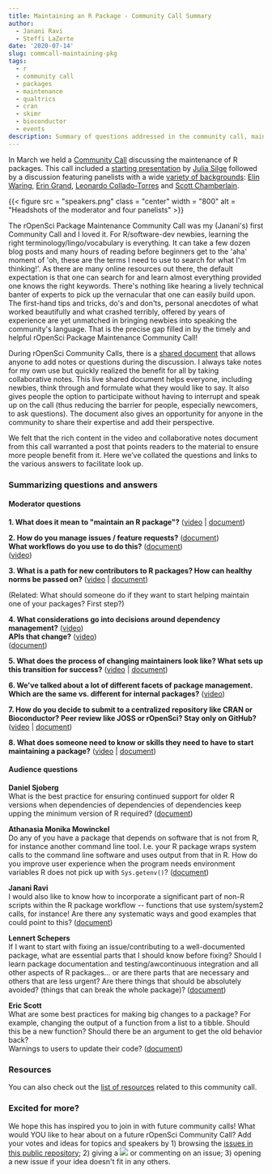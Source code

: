 ```yaml
---
title: Maintaining an R Package - Community Call Summary
author:
  - Janani Ravi
  - Steffi LaZerte
date: '2020-07-14'
slug: commcall-maintaining-pkg
tags:
  - r
  - community call
  - packages
  - maintenance
  - qualtrics
  - cran
  - skimr
  - bioconductor
  - events
description: Summary of questions addressed in the community call, maintaining R packages
---
```


In March we held a [Community Call](/commcalls/2020-03-18/) discussing the maintenance of R packages. 
This call included a [starting presentation](https://speakerdeck.com/juliasilge/maintaining-an-r-package) by [Julia Silge](/author/julia-silge/) followed by a discussion featuring panelists with a wide [variety of backgrounds](/blog/2020/03/04/commcall-mar2020/#speakers): [Elin Waring](/author/elin-waring), [Erin Grand](/author/erin-grand), [Leonardo Collado-Torres](/author/leonardo-collado-torres) and [Scott Chamberlain](/author/scott-chamberlain).  

{{< figure src = "speakers.png" class = "center" width = "800" alt = "Headshots of the moderator and four panelists" >}}

The rOpenSci Package Maintenance Community Call was my (Janani's) first Community Call and I loved it. 
For R/software-dev newbies, learning the right terminology/lingo/vocabulary is everything. 
It can take a few dozen blog posts and many hours of reading before beginners get to the 'aha' moment of 'oh, these are the terms I need to use to search for what I'm thinking!'. 
As there are many online resources out there, the default expectation is that one can search for and learn almost everything provided one knows the right keywords. 
There's nothing like hearing a lively technical banter of experts to pick up the vernacular that one can easily build upon. 
The first-hand tips and tricks, do's and don'ts, personal anecdotes of what worked beautifully and what crashed terribly, offered by years of experience are yet unmatched in bringing newbies into speaking the community's language. 
That is the precise gap filled in by the timely and helpful rOpenSci Package Maintenance Community Call!

During rOpenSci Community Calls, there is a [shared document](https://docs.google.com/document/d/1KvuVNU4ICE_FHvJMAfKns_pZnOt_1cgJ4wokxGGuDaE/) that allows anyone to add notes or questions during the discussion. 
I always take notes for my own use but quickly realized the benefit for all by taking collaborative notes.
This live shared document helps everyone, including newbies, think through and formulate what they would like to say. 
It also gives people the option to participate without having to interrupt and speak up on the call (thus reducing the barrier for people, especially newcomers, to ask questions). 
The document also gives an opportunity for anyone in the community to share their expertise and add their perspective. 

We felt that the rich content in the video and collaborative notes document from this call warranted a post that points readers to the material to ensure more people benefit from it. Here we’ve collated the questions and links to the various answers to facilitate look up.

### Summarizing questions and answers

#### Moderator questions

**1. What does it mean to  "maintain an R package"?**
([video](https://vimeo.com/399048757#t=17m01s) | [document](https://docs.google.com/document/d/1KvuVNU4ICE_FHvJMAfKns_pZnOt_1cgJ4wokxGGuDaE/edit#heading=h.w8lncwza4rft))

**2. How do you manage issues / feature requests?** ([document](https://docs.google.com/document/d/1KvuVNU4ICE_FHvJMAfKns_pZnOt_1cgJ4wokxGGuDaE/edit#heading=h.89gqj51qdulg))  
**What workflows do you use to do this?** ([document](https://docs.google.com/document/d/1KvuVNU4ICE_FHvJMAfKns_pZnOt_1cgJ4wokxGGuDaE/edit#heading=h.ccqqertq2gox))  
([video](https://vimeo.com/399048757#t=22m04s))

**3. What is a path for new contributors to R packages? How can healthy norms be passed on?**
([video](https://vimeo.com/399048757#t=30m25s) | [document](https://docs.google.com/document/d/1KvuVNU4ICE_FHvJMAfKns_pZnOt_1cgJ4wokxGGuDaE/edit#heading=h.iasdrvr3cnko))

(Related: What should someone do if they want to start helping maintain one of your packages? First step?)


**4. What considerations go into decisions around dependency management?** ([video](https://vimeo.com/399048757#t=33m37s))  
**APIs that change?** ([video](https://vimeo.com/399048757#t=35m45s))    
([document](https://docs.google.com/document/d/1KvuVNU4ICE_FHvJMAfKns_pZnOt_1cgJ4wokxGGuDaE/edit#heading=h.g0dhr5i6flm3))

<!-- **5. What do you consider when other packages depend on your work?** -->
<!-- - [Link to video](https://vimeo.com/399048757#t=) -->
<!-- - [Link to document](https://docs.google.com/document/d/1KvuVNU4ICE_FHvJMAfKns_pZnOt_1cgJ4wokxGGuDaE/edit#heading=h.w8lncwza4rft) -->

**5. What does the process of changing maintainers look like? What sets up this transition for success?**
([video](https://vimeo.com/399048757#t=38m27s) | [document](https://docs.google.com/document/d/1KvuVNU4ICE_FHvJMAfKns_pZnOt_1cgJ4wokxGGuDaE/edit#heading=h.6624x8niikrz))

**6. We've talked about a lot of different facets of package management. Which are the same vs. different for internal packages?** 
([video](https://vimeo.com/399048757#t=41m09s))

**7. How do you decide to submit to a centralized repository like CRAN or Bioconductor? Peer review like JOSS or rOpenSci? Stay only on GitHub?** 
([video](https://vimeo.com/399048757#t=42m43s) | [document](https://docs.google.com/document/d/1KvuVNU4ICE_FHvJMAfKns_pZnOt_1cgJ4wokxGGuDaE/edit#heading=h.ebytpo161oow))

**8. What does someone need to know or skills they need to have to start maintaining a package?**
([video](https://vimeo.com/399048757#t=48m01s) | [document](https://docs.google.com/document/d/1KvuVNU4ICE_FHvJMAfKns_pZnOt_1cgJ4wokxGGuDaE/edit#heading=h.uao03hoinrd0))


#### Audience questions

**Daniel Sjoberg**  
What is the best practice for ensuring continued support for older R versions when dependencies of dependencies of dependencies keep upping the minimum version of R required?
([document](https://docs.google.com/document/d/1KvuVNU4ICE_FHvJMAfKns_pZnOt_1cgJ4wokxGGuDaE/edit#heading=h.u6de4rghsnnj))


**Athanasia Monika Mowinckel**  
Do any of you have a package that depends on software that is not from R, for instance another command line tool. 
I.e. your R package wraps system calls to the command line software and uses output from that in R. 
How do you improve user experience when the program needs environment variables R does not pick up with `Sys.getenv()`?
([document](https://docs.google.com/document/d/1KvuVNU4ICE_FHvJMAfKns_pZnOt_1cgJ4wokxGGuDaE/edit#heading=h.5mz42hvitrpf))

**Janani Ravi**  
I would also like to know how to incorporate a significant part of non-R scripts within the R package workflow -- functions that use system/system2 calls, for instance! 
Are there any systematic ways and good examples that could point to this?
([document](https://docs.google.com/document/d/1KvuVNU4ICE_FHvJMAfKns_pZnOt_1cgJ4wokxGGuDaE/edit#heading=h.zgb6oefaddub))


**Lennert Schepers**   
If I want to start with fixing an issue/contributing to a well-documented package, what are essential parts that I should know before fixing? 
Should I learn package documentation and testing/awcontinuous integration and all other aspects of R packages... or are there parts that are necessary and others that are less urgent? 
Are there things that should be absolutely avoided? (things that can break the whole package)?
([document](https://docs.google.com/document/d/1KvuVNU4ICE_FHvJMAfKns_pZnOt_1cgJ4wokxGGuDaE/edit#heading=h.t2hv36r5c6dz))


**Eric Scott**  
What are some best practices for making big changes to a package?
For example, changing the output of a function from a list to a tibble.
Should this be a new function? 
Should there be an argument to get the old behavior back?  
Warnings to users to update their code? 
([document](https://docs.google.com/document/d/1KvuVNU4ICE_FHvJMAfKns_pZnOt_1cgJ4wokxGGuDaE/edit#heading=h.8mnxkd5s2m4e))

### Resources
You can also check out the [list of resources](https://docs.google.com/document/d/1KvuVNU4ICE_FHvJMAfKns_pZnOt_1cgJ4wokxGGuDaE/edit#heading=h.d6sc6cmn6n4) related to this community call.


### Excited for more?
We hope this has inspired you to join in with future community calls!
What would YOU like to hear about on a future rOpenSci Community Call? 
Add your votes and ideas for topics and speakers by 1) browsing the [issues in this public repository](https://github.com/ropensci-org/community-calls); 2) giving a <img src="https://emoji.slack-edge.com/T026GCWK4/thumbsup_all/50096a1020.gif" style = "max-width:20px"> or commenting on an issue; 3) opening a new issue if your idea doesn't fit in any others.
